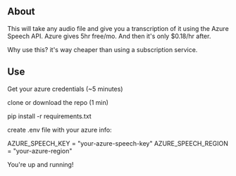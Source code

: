 
## About
This will take any audio file and give you a transcription of it using the Azure Speech API. Azure gives 5hr free/mo. And then it's only $0.18/hr after. 

Why use this? it's way cheaper than using a subscription service. 

## Use

Get your azure credentials (~5 minutes)

clone or download the repo (1 min)

pip install -r requirements.txt 

create .env file with your  azure info: 

AZURE_SPEECH_KEY = "your-azure-speech-key"
AZURE_SPEECH_REGION = "your-azure-region"

You're up and running!
